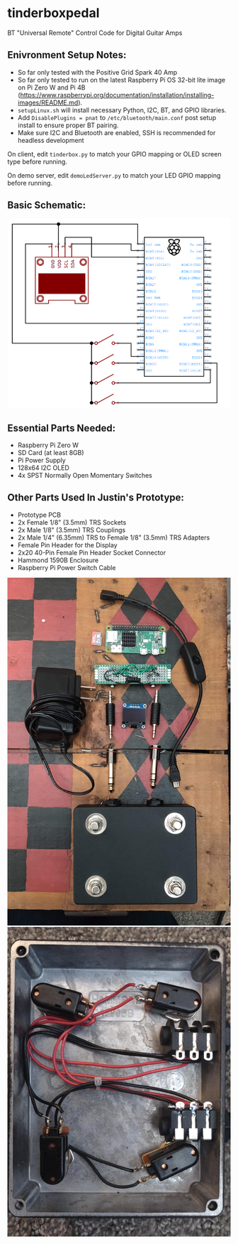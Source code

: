 # tinderboxpedal
BT "Universal Remote" Control Code for Digital Guitar Amps

## Enivronment Setup Notes:

* So far only tested with the Positive Grid Spark 40 Amp
* So far only tested to run on the latest Raspberry Pi OS 32-bit lite image on Pi Zero W and Pi 4B (https://www.raspberrypi.org/documentation/installation/installing-images/README.md).
* `setupLinux.sh` will install necessary Python, I2C, BT, and GPIO libraries.
* Add `DisablePlugins = pnat` to `/etc/bluetooth/main.conf` post setup install to ensure proper BT pairing.
* Make sure I2C and Bluetooth are enabled, SSH is recommended for headless development

On client, edit `tinderbox.py` to match your GPIO mapping or OLED screen type before running.

On demo server, edit `demoLedServer.py` to match your LED GPIO mapping before running.

## Basic Schematic:
![](src/tinderbox_hat.png)

## Essential Parts Needed:
- Raspberry Pi Zero W
- SD Card (at least 8GB)
- Pi Power Supply
- 128x64 I2C OLED
- 4x SPST Normally Open Momentary Switches

## Other Parts Used In Justin's Prototype:
- Prototype PCB
- 2x Female 1/8" (3.5mm) TRS Sockets
- 2x Male 1/8" (3.5mm) TRS Couplings
- 2x Male 1/4" (6.35mm) TRS to Female 1/8" (3.5mm) TRS Adapters
- Female Pin Header for the Display
- 2x20 40-Pin Female Pin Header Socket Connector
- Hammond 1590B Enclosure
- Raspberry Pi Power Switch Cable

![](src/prototype.jpg)
![](src/inner_pedal.jpg)

